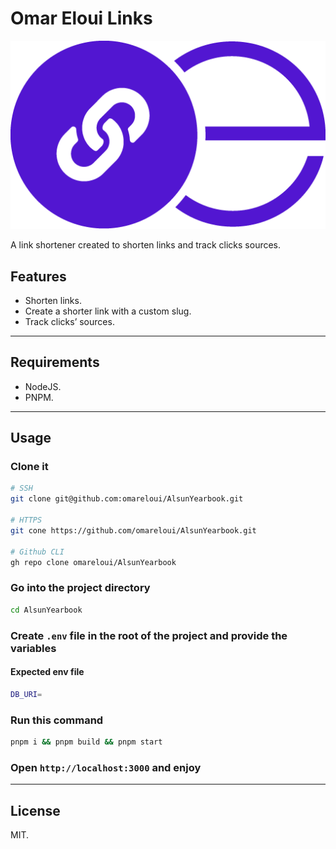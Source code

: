 # Omar Eloui Links

<div align="center">
  <img src="public/logo.png">
</div>

A link shortener created to shorten links and track clicks sources.

## Features

- Shorten links.
- Create a shorter link with a custom slug.
- Track clicks’ sources.

---

## Requirements

- NodeJS.
- PNPM.

---

## Usage

### Clone it

```bash
# SSH
git clone git@github.com:omareloui/AlsunYearbook.git

# HTTPS
git cone https://github.com/omareloui/AlsunYearbook.git

# Github CLI
gh repo clone omareloui/AlsunYearbook
```

### Go into the project directory

```bash
cd AlsunYearbook
```

### Create `.env` file in the root of the project and provide the variables

#### Expected env file

```bash
DB_URI=
```

### Run this command

```bash
pnpm i && pnpm build && pnpm start
```

### Open `http://localhost:3000` and enjoy

---

## License

MIT.
